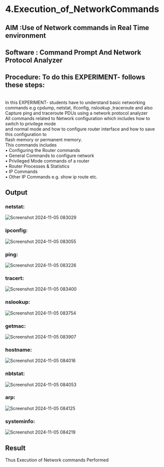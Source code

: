 # 4.Execution_of_NetworkCommands
## AIM :Use of Network commands in Real Time environment
## Software : Command Prompt And Network Protocol Analyzer
## Procedure: To do this EXPERIMENT- follows these steps:
<BR>
In this EXPERIMENT- students have to understand basic networking commands e.g cpdump, netstat, ifconfig, nslookup ,traceroute and also Capture ping and traceroute PDUs using a network protocol analyzer 
<BR>
All commands related to Network configuration which includes how to switch to privilege mode
<BR>
and normal mode and how to configure router interface and how to save this configuration to
<BR>
flash memory or permanent memory.
<BR>
This commands includes
<BR>
• Configuring the Router commands
<BR>
• General Commands to configure network
<BR>
• Privileged Mode commands of a router 
<BR>
• Router Processes & Statistics
<BR>
• IP Commands
<BR>
• Other IP Commands e.g. show ip route etc.
<BR>

## Output
### netstat:
![Screenshot 2024-11-05 083029](https://github.com/user-attachments/assets/7b825689-bac4-48d7-a39b-c2cf3c4f7b83)

### ipconfig:
![Screenshot 2024-11-05 083055](https://github.com/user-attachments/assets/77ca916d-2ddd-424d-9765-4c00ccd17ae0)

### ping:
![Screenshot 2024-11-05 083226](https://github.com/user-attachments/assets/b9096d46-df82-4211-89be-2e8bb4789d6e)

### tracert:
![Screenshot 2024-11-05 083400](https://github.com/user-attachments/assets/6249d654-3fc5-4af5-9e6e-7ebcef6d21f9)

### nslookup:
![Screenshot 2024-11-05 083754](https://github.com/user-attachments/assets/06c5e9b2-f777-4483-8ca9-5bf3ad94a542)

### getmac:
![Screenshot 2024-11-05 083907](https://github.com/user-attachments/assets/d4ec31f2-66f4-4cd6-8614-c2e5d0e96664)

### hostname:
![Screenshot 2024-11-05 084016](https://github.com/user-attachments/assets/f821055b-73c7-4f39-bd46-92b72620216e)

### nbtstat:
![Screenshot 2024-11-05 084053](https://github.com/user-attachments/assets/4b7a53a9-31fa-481c-897c-3c40296f8f38)

### arp:
![Screenshot 2024-11-05 084125](https://github.com/user-attachments/assets/29907908-ab76-4b8f-bc8e-062676a3a666)

### systeminfo:

![Screenshot 2024-11-05 084219](https://github.com/user-attachments/assets/45b8d46c-7ccb-4c04-9c3c-0ceeaa8e4ee0)

## Result
Thus Execution of Network commands Performed 
